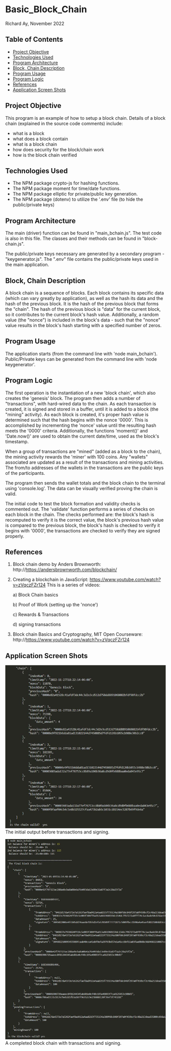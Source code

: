 # Basic_Block_Chain


Richard Ay, November 2022

## Table of Contents
* [Project Objective](#project-objective)
* [Technologies Used](#technologies-used)
* [Program Architecture](#program-architecture)
* [Block, Chain Description](#block-chain-description)
* [Program Usage](#program-usage)
* [Program Logic](#program-logic)
* [References](#references)
* [Application Screen Shots](#application-screen-shots)


## Project Objective
This program is an example of how to setup a block chain.  Details of a block chain (explained in the source code comments) include:
- what is a block
- what does a block contain
- what is a block chain
- how does security for the block/chain work
- how is the block chain verified

## Technologies Used
* The NPM package crypto-js for hashing functions.
* The NPM package moment for time/date functions.
* The NPM package elliptic for private/public key generation.
* The NPM package (dotenv) to utilize the '.env' file (to hide the public/private keys)

## Program Architecture
The main (driver) function can be found in "main_bchain.js".  The test code is also in this file.
The classes and their methods can be found in "block-chain.js".

The public/private keys necessary are generated by a secondary program - "keygenerator.js".  The ".env" file contains the public/private keys used in the main application.

## Block, Chain Description
A block chain is a sequence of blocks.  Each block contains its specific data (which can vary greatly by application), as well as the hash its data and the hash of the previous block.  It is the hash of the previous block that forms the "chain".  The hash of the previous block is "data" for the current block, so it contributes to the current block's hash value.  Additionally, a random value (the "nonce") is included in the block's data - such that the "nonce" value results in the block's hash starting with a specified number of zeros.  

## Program Usage
The application starts (from the command line with 'node main_bchain').
Public/Private keys can be generated from the command line with 'node keygenerator'.

## Program Logic
The first operation is the instantiation of a new 'block chain', which also creates the 'genesis' block.  The program then adds a number of "transactions", with hard-wired data to the chain.  As each transaction is created, it is signed and stored in a buffer, until it is added to a block (the "mining" activity). As each block is created, it's proper hash value is determined such that the hash begins with the nonce '0000'.  This is accomplished by incrementing the 'nonce' value until the resulting hash meets the '0000' criteria.  Additionally, the functions 'moment()' and 'Date.now()' are used to obtain the current date/time, used as the block's timestamp.

When a group of transactions are "mined" (added as a block to the chain), the mining activity rewards the 'miner' with 100 coins.  Any "wallets" associated are updated as a result of the transactions and mining activities.  The from/to addresses of the wallets in the transactions are the public keys of the participants.

The program then sends the wallet totals and the block chain to the terminal using 'console.log'.  The data can be visually verified proving the chain is valid.  

The initial code to test the block formation and validity checks is commented out.  The 'validate' function performs a series of checks on each block in the chain.  The checks performed are: the block's hash is recomputed to verify it is the correct value, the block's previous hash value is compared to the previous block, the block's hash is checked to verify it begins with '0000', the transactions are checked to verify they are signed properly.


## References
1) Block chain demo by Anders Brownworth: http://https://andersbrownworth.com/blockchain/
2) Creating a blockchain in JavaScript: https://www.youtube.com/watch?v=zVqczFZr124
   This is a series of videos:

   a) Block Chain basics

   b) Proof of Work (setting up the 'nonce')

   c) Rewards & Transactions

   d) signing transactions

3) Block chain Basics and Cryptography, MIT Open Courseware: http://https://www.youtube.com/watch?v=zVqczFZr124

## Application Screen Shots
![Basic_BChain Image](./block_chain.jpg)  The initial output before transactions and signing.

![Chain_w_Transactions Image](./transact_chain.jpg) A completed block chain with transactions and signing.